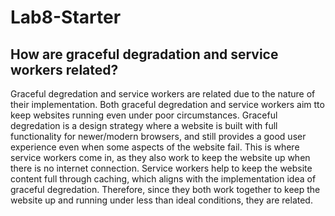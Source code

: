 # Lab8-Starter


## How are graceful degradation and service workers related?
Graceful degredation and service workers are related due to the nature of their implementation. Both graceful degredation and 
service workers aim tto keep websites running even under poor circumstances. Graceful degredation is a design strategy where a website
is built with full functionality for newer/modern browsers, and still provides a good user experience even when some aspects of the 
website fail. This is where service workers come in, as they also work to keep the website up when there is no internet connection. 
Service workers help to keep the website content full through caching, which aligns with the implementation idea of graceful degredation. 
Therefore, since they both work together to keep the website up and running under less than ideal conditions, they are related.